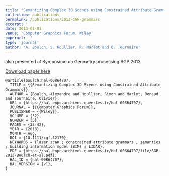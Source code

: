 ```yaml
---
title: "Semantizing Complex 3D Scenes using Constrained Attribute Grammars"
collection: publications
permalink: /publications/2013-CGF-grammars
excerpt: ''
date: 2013-01-01
venue: 'Computer Graphics Forum, Wiley'
paperurl: ''
type: 'journal'
author: 'A. Boulch, S. Houllier, R. Marlet and O. Tournaire'
---
```



also presented at Symposium on Geometry processing SGP 2013


[Download paper here](https://aboulch.github.io/files/2013_sgp_boulch.pdf)

```
@article{boulch:hal-00864707,
  TITLE = {{Semantizing Complex 3D Scenes using Constrained Attribute Grammars}},
  AUTHOR = {Boulch, Alexandre and Houllier, Simon and Marlet, Renaud and Tournaire, Olivier},
  URL = {https://hal-enpc.archives-ouvertes.fr/hal-00864707},
  JOURNAL = {{Computer Graphics Forum}},
  PUBLISHER = {{Wiley}},
  VOLUME = {32},
  NUMBER = {5},
  PAGES = {33-42},
  YEAR = {2013},
  MONTH = Aug,
  DOI = {10.1111/cgf.12170},
  KEYWORDS = {laser scan ; constrained attribute grammars ; semantics ; building information model (BIM) ; LIDAR},
  PDF = {https://hal-enpc.archives-ouvertes.fr/hal-00864707/file/SGP-2013-Boulch-et-al.pdf},
  HAL_ID = {hal-00864707},
  HAL_VERSION = {v1},
}
```
